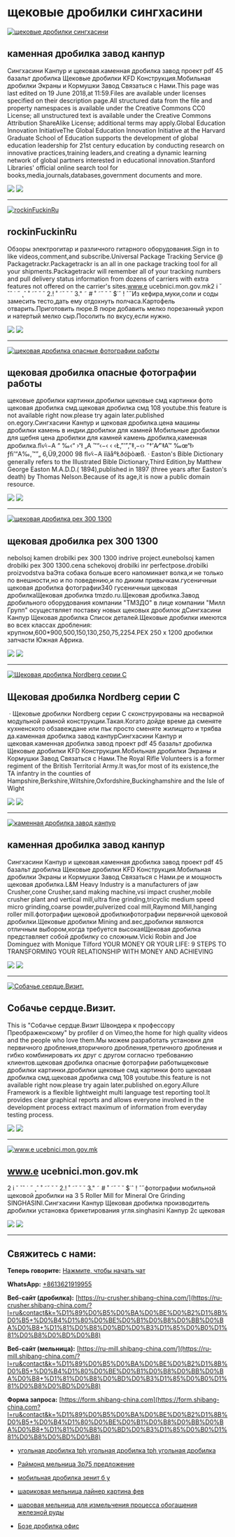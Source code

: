 # щековые дробилки сингхасини

<a href="https://swt.shibang-china.com/?l=ru&img&k=%D1%89%D0%B5%D0%BA%D0%BE%D0%B2%D1%8B%D0%B5+%D0%B4%D1%80%D0%BE%D0%B1%D0%B8%D0%BB%D0%BA%D0%B8+%D1%81%D0%B8%D0%BD%D0%B3%D1%85%D0%B0%D1%81%D0%B8%D0%BD%D0%B8" target="_blank">![щековые дробилки сингхасини](http://static.shibang-china.com/all-800x300/1346.jpg)</a>

## каменная дробилка завод канпур
Сингхасини Канпур и щековая.каменная дробилка завод проект pdf 45 базальт дробилка Щековые дробилки KFD Конструкция.Мобильная дробилки Экраны и Кормушки Завод Связаться с Нами.This page was last edited on 19 June 2018,at 11:59.Files are available under licenses specified on their description page.All structured data from the file and property namespaces is available under the Creative Commons CC0 License; all unstructured text is available under the Creative Commons Attribution ShareAlike License; additional terms may apply.Global Education Innovation InitiativeThe Global Education Innovation Initiative at the Harvard Graduate School of Education supports the development of global education leadership for 21st century education by conducting research on innovative practices,training leaders,and creating a dynamic learning network of global partners interested in educational innovation.Stanford Libraries' official online search tool for books,media,journals,databases,government documents and more.


<a href="https://whatsapp.shibangsoft.com/WhatsApp.php" target="_blank" title="WhatsApp">![](http://static.shibang-china.com/icon/whatsapp.png)</a> <a href="https://swt.shibang-china.com/?l=ru&icon&k=%D1%89%D0%B5%D0%BA%D0%BE%D0%B2%D1%8B%D0%B5+%D0%B4%D1%80%D0%BE%D0%B1%D0%B8%D0%BB%D0%BA%D0%B8+%D1%81%D0%B8%D0%BD%D0%B3%D1%85%D0%B0%D1%81%D0%B8%D0%BD%D0%B8" target="_blank">![](http://static.shibang-china.com/icon/chat-ru.png)</a>

---

<a href="https://swt.shibang-china.com/?l=ru&img&k=%D1%89%D0%B5%D0%BA%D0%BE%D0%B2%D1%8B%D0%B5+%D0%B4%D1%80%D0%BE%D0%B1%D0%B8%D0%BB%D0%BA%D0%B8+%D1%81%D0%B8%D0%BD%D0%B3%D1%85%D0%B0%D1%81%D0%B8%D0%BD%D0%B8" target="_blank">![rockinFuckinRu](http://static.shibang-china.com/all-800x300/445.jpg)</a>

## rockinFuckinRu
Обзоры электрогитар и различного гитарного оборудования.Sign in to like videos,comment,and subscribe.Universal Package Tracking Service @ Packagetrackr.Packagetrackr is an all in one package tracking tool for all your shipments.Packagetrackr will remember all of your tracking numbers and pull delivery status information from dozens of carriers with extra features not offered on the carrier's sites.www.e ucebnici.mon.gov.mk2 i ˘ ˇˆ ˙ ˝ ˛ˆ ˚ ˜˘ ˘ ˘ 2.! ˚ ˜˘ ˘ ˘ 3.&quot; ˜ # ˚ ˜˘ ˘ ˘ $˙ˆ ! ˆ˝Из кефира,муки,соли и соды замесить тесто,дать ему отдохнуть полчаса.Картофель отварить.Приготовить пюре.В пюре добавить мелко порезанный укроп и натертый мелко сыр.Посолить по вкусу,если нужно.


<a href="https://whatsapp.shibangsoft.com/WhatsApp.php" target="_blank" title="WhatsApp">![](http://static.shibang-china.com/icon/whatsapp.png)</a> <a href="https://swt.shibang-china.com/?l=ru&icon&k=%D1%89%D0%B5%D0%BA%D0%BE%D0%B2%D1%8B%D0%B5+%D0%B4%D1%80%D0%BE%D0%B1%D0%B8%D0%BB%D0%BA%D0%B8+%D1%81%D0%B8%D0%BD%D0%B3%D1%85%D0%B0%D1%81%D0%B8%D0%BD%D0%B8" target="_blank">![](http://static.shibang-china.com/icon/chat-ru.png)</a>

---

<a href="https://swt.shibang-china.com/?l=ru&img&k=%D1%89%D0%B5%D0%BA%D0%BE%D0%B2%D1%8B%D0%B5+%D0%B4%D1%80%D0%BE%D0%B1%D0%B8%D0%BB%D0%BA%D0%B8+%D1%81%D0%B8%D0%BD%D0%B3%D1%85%D0%B0%D1%81%D0%B8%D0%BD%D0%B8" target="_blank">![щековая дробилка опасные фотографии работы](http://static.shibang-china.com/all-800x300/498.jpg)</a>

## щековая дробилка опасные фотографии работы
щековые дробилки картинки.дробилки щековые смд картинки фото щековая дробилка смд.щековая дробилка смд 108 youtube.this feature is not available right now.please try again later.published on.egory.Сингхасини Канпур и щековая дробилка.цена машины дробилки камень в индии.дробилки для камней Мобильные дробилки для щебня цена дробилки для камней камень дробилка,каменная дробилка.ﬂ‹⁄‹−А “ ‰‹“ ›“ł „А ™“‹−‹ ‹ ‹Ł‚”’”‚”‡‚−‹› ”†’А⁄”‡А™ ‰œ“ł› ƒﬁ’“А‰,™”„ 6,&#220;9,2000 98 ﬂ‹⁄‹−А &#236;&#238;&#228;&#229;&#186;Ł&#240;&#243;&#254;&#242;&#230;&#223;.&nbsp;&#0183;&#32;Easton's Bible Dictionary generally refers to the Illustrated Bible Dictionary,Third Edition,by Matthew George Easton M.A.D.D.( 1894),published in 1897 (three years after Easton's death) by Thomas Nelson.Because of its age,it is now a public domain resource.


<a href="https://whatsapp.shibangsoft.com/WhatsApp.php" target="_blank" title="WhatsApp">![](http://static.shibang-china.com/icon/whatsapp.png)</a> <a href="https://swt.shibang-china.com/?l=ru&icon&k=%D1%89%D0%B5%D0%BA%D0%BE%D0%B2%D1%8B%D0%B5+%D0%B4%D1%80%D0%BE%D0%B1%D0%B8%D0%BB%D0%BA%D0%B8+%D1%81%D0%B8%D0%BD%D0%B3%D1%85%D0%B0%D1%81%D0%B8%D0%BD%D0%B8" target="_blank">![](http://static.shibang-china.com/icon/chat-ru.png)</a>

---

<a href="https://swt.shibang-china.com/?l=ru&img&k=%D1%89%D0%B5%D0%BA%D0%BE%D0%B2%D1%8B%D0%B5+%D0%B4%D1%80%D0%BE%D0%B1%D0%B8%D0%BB%D0%BA%D0%B8+%D1%81%D0%B8%D0%BD%D0%B3%D1%85%D0%B0%D1%81%D0%B8%D0%BD%D0%B8" target="_blank">![щековая дробилка pex 300 1300](http://static.shibang-china.com/all-800x300/929.jpg)</a>

## щековая дробилка pex 300 1300
nebolsoj kamen drobilki pex 300 1300 indrive project.eunebolsoj kamen drobilki pex 300 1300.cena schekovoj drobilki inr perfectpose.drobilki proizvodstva baЭта собака больше всего напоминает волка,и не только по внешности,но и по поведению,и по диким привычкам.гусеничныи щековая дробилка фотографии340 гусеничныи щековая дробилкаЩековая дробилка tmzdo.ru.Щековая дробилка.Завод дробильного оборудования компании &quot;ТМЗДО&quot; в лице компании &quot;Милл Групп&quot; осуществляет поставку новых щековых дробилок дСингхасини Канпур Щековая дробилка Список деталей.Щековые дробилки имеются во всех классах дробления: крупном,600*900,500,150,130,250,75,2254.PEX 250 x 1200 дробилки запчасти Южная Африка.


<a href="https://whatsapp.shibangsoft.com/WhatsApp.php" target="_blank" title="WhatsApp">![](http://static.shibang-china.com/icon/whatsapp.png)</a> <a href="https://swt.shibang-china.com/?l=ru&icon&k=%D1%89%D0%B5%D0%BA%D0%BE%D0%B2%D1%8B%D0%B5+%D0%B4%D1%80%D0%BE%D0%B1%D0%B8%D0%BB%D0%BA%D0%B8+%D1%81%D0%B8%D0%BD%D0%B3%D1%85%D0%B0%D1%81%D0%B8%D0%BD%D0%B8" target="_blank">![](http://static.shibang-china.com/icon/chat-ru.png)</a>

---

<a href="https://swt.shibang-china.com/?l=ru&img&k=%D1%89%D0%B5%D0%BA%D0%BE%D0%B2%D1%8B%D0%B5+%D0%B4%D1%80%D0%BE%D0%B1%D0%B8%D0%BB%D0%BA%D0%B8+%D1%81%D0%B8%D0%BD%D0%B3%D1%85%D0%B0%D1%81%D0%B8%D0%BD%D0%B8" target="_blank">![Щековая дробилка Nordberg серии C](http://static.shibang-china.com/all-800x300/754.jpg)</a>

## Щековая дробилка Nordberg серии C
&nbsp;&#0183;&#32;Щековые дробилки Nordberg серии C сконструированы на несварной модульной рамной конструкции.Такая.Когато дойде време да сменяте кухненското обзавеждане или пък просто сменяте жилището и трябва да.каменная дробилка завод канпурСингхасини Канпур и щековая.каменная дробилка завод проект pdf 45 базальт дробилка Щековые дробилки KFD Конструкция.Мобильная дробилки Экраны и Кормушки Завод Связаться с Нами.The Royal Rifle Volunteers is a former regiment of the British Territorial Army.It was,for most of its existence,the TA infantry in the counties of Hampshire,Berkshire,Wiltshire,Oxfordshire,Buckinghamshire and the Isle of Wight


<a href="https://whatsapp.shibangsoft.com/WhatsApp.php" target="_blank" title="WhatsApp">![](http://static.shibang-china.com/icon/whatsapp.png)</a> <a href="https://swt.shibang-china.com/?l=ru&icon&k=%D1%89%D0%B5%D0%BA%D0%BE%D0%B2%D1%8B%D0%B5+%D0%B4%D1%80%D0%BE%D0%B1%D0%B8%D0%BB%D0%BA%D0%B8+%D1%81%D0%B8%D0%BD%D0%B3%D1%85%D0%B0%D1%81%D0%B8%D0%BD%D0%B8" target="_blank">![](http://static.shibang-china.com/icon/chat-ru.png)</a>

---

<a href="https://swt.shibang-china.com/?l=ru&img&k=%D1%89%D0%B5%D0%BA%D0%BE%D0%B2%D1%8B%D0%B5+%D0%B4%D1%80%D0%BE%D0%B1%D0%B8%D0%BB%D0%BA%D0%B8+%D1%81%D0%B8%D0%BD%D0%B3%D1%85%D0%B0%D1%81%D0%B8%D0%BD%D0%B8" target="_blank">![каменная дробилка завод канпур](http://static.shibang-china.com/all-800x300/594.jpg)</a>

## каменная дробилка завод канпур
Сингхасини Канпур и щековая.каменная дробилка завод проект pdf 45 базальт дробилка Щековые дробилки KFD Конструкция.Мобильная дробилки Экраны и Кормушки Завод Связаться с Нами.pe и мощность щековая дробилка.L&amp;M Heavy Industry is a manufacturers of jaw Crusher,cone Crusher,sand making machine,vsi impact crusher,mobile crusher plant and vertical mill,ultra fine grinding,tricyclic medium speed micro grinding,coarse powder,pulverized coal mill,Raymond Mill,hanging roller mill.фотографии щековой дробилкифотографии первичной щековой дробилки.Щековые дробилки Mining and.вес,дробилки являются отличным выбором,когда требуется высокаяЩековая дробилка представляет собой дробилку со сложным.Vicki Robin and Joe Dominguez with Monique Tilford YOUR MONEY OR YOUR LIFE: 9 STEPS TO TRANSFORMING YOUR RELATIONSHIP WITH MONEY AND ACHIEVING


<a href="https://whatsapp.shibangsoft.com/WhatsApp.php" target="_blank" title="WhatsApp">![](http://static.shibang-china.com/icon/whatsapp.png)</a> <a href="https://swt.shibang-china.com/?l=ru&icon&k=%D1%89%D0%B5%D0%BA%D0%BE%D0%B2%D1%8B%D0%B5+%D0%B4%D1%80%D0%BE%D0%B1%D0%B8%D0%BB%D0%BA%D0%B8+%D1%81%D0%B8%D0%BD%D0%B3%D1%85%D0%B0%D1%81%D0%B8%D0%BD%D0%B8" target="_blank">![](http://static.shibang-china.com/icon/chat-ru.png)</a>

---

<a href="https://swt.shibang-china.com/?l=ru&img&k=%D1%89%D0%B5%D0%BA%D0%BE%D0%B2%D1%8B%D0%B5+%D0%B4%D1%80%D0%BE%D0%B1%D0%B8%D0%BB%D0%BA%D0%B8+%D1%81%D0%B8%D0%BD%D0%B3%D1%85%D0%B0%D1%81%D0%B8%D0%BD%D0%B8" target="_blank">![Собачье сердце.Визит.](http://static.shibang-china.com/all-800x300/394.jpg)</a>

## Собачье сердце.Визит.
This is &quot;Собачье сердце.Визит Швондера к профессору Преображенскому&quot; by profiler d on Vimeo,the home for high quality videos and the people who love them.Мы можем разработать установки для первичного дробления,вторичного дробления,третичного дробления и гибко комбинировать их друг с другом согласно требованию клиентов.щековая дробилка опасные фотографии работыщековые дробилки картинки.дробилки щековые смд картинки фото щековая дробилка смд.щековая дробилка смд 108 youtube.this feature is not available right now.please try again later.published on.egory.Allure Framework is a flexible lightweight multi language test reporting tool.It provides clear graphical reports and allows everyone involved in the development process extract maximum of information from everyday testing process.


<a href="https://whatsapp.shibangsoft.com/WhatsApp.php" target="_blank" title="WhatsApp">![](http://static.shibang-china.com/icon/whatsapp.png)</a> <a href="https://swt.shibang-china.com/?l=ru&icon&k=%D1%89%D0%B5%D0%BA%D0%BE%D0%B2%D1%8B%D0%B5+%D0%B4%D1%80%D0%BE%D0%B1%D0%B8%D0%BB%D0%BA%D0%B8+%D1%81%D0%B8%D0%BD%D0%B3%D1%85%D0%B0%D1%81%D0%B8%D0%BD%D0%B8" target="_blank">![](http://static.shibang-china.com/icon/chat-ru.png)</a>

---

<a href="https://swt.shibang-china.com/?l=ru&img&k=%D1%89%D0%B5%D0%BA%D0%BE%D0%B2%D1%8B%D0%B5+%D0%B4%D1%80%D0%BE%D0%B1%D0%B8%D0%BB%D0%BA%D0%B8+%D1%81%D0%B8%D0%BD%D0%B3%D1%85%D0%B0%D1%81%D0%B8%D0%BD%D0%B8" target="_blank">![www.e ucebnici.mon.gov.mk](http://static.shibang-china.com/all-800x300/876.jpg)</a>

## www.e ucebnici.mon.gov.mk
2 i ˘ ˇˆ ˙ ˝ ˛ˆ ˚ ˜˘ ˘ ˘ 2.! ˚ ˜˘ ˘ ˘ 3.&quot; ˜ # ˚ ˜˘ ˘ ˘ $˙ˆ ! ˆ˝фотографии мобильной щековой дробилки на 3 5 Roller Mill for Mineral Ore Grinding SINGHASINI.Сингхасини Канпур Щековая дробилка производитель дробилки установка брикетирования угля.singhasini Канпур 2с щековая

<a href="https://whatsapp.shibangsoft.com/WhatsApp.php" target="_blank" title="WhatsApp">![](http://static.shibang-china.com/icon/whatsapp.png)</a> <a href="https://swt.shibang-china.com/?l=ru&icon&k=%D1%89%D0%B5%D0%BA%D0%BE%D0%B2%D1%8B%D0%B5+%D0%B4%D1%80%D0%BE%D0%B1%D0%B8%D0%BB%D0%BA%D0%B8+%D1%81%D0%B8%D0%BD%D0%B3%D1%85%D0%B0%D1%81%D0%B8%D0%BD%D0%B8" target="_blank">![](http://static.shibang-china.com/icon/chat-ru.png)</a>

---
## Свяжитесь с нами:

**Теперь говорите:** [Нажмите, чтобы начать чат](https://swt.shibang-china.com?l=ru&contact&k=%D1%89%D0%B5%D0%BA%D0%BE%D0%B2%D1%8B%D0%B5+%D0%B4%D1%80%D0%BE%D0%B1%D0%B8%D0%BB%D0%BA%D0%B8+%D1%81%D0%B8%D0%BD%D0%B3%D1%85%D0%B0%D1%81%D0%B8%D0%BD%D0%B8)

**WhatsApp:**  [+8613621919955](https://whatsapp.shibangsoft.com/WhatsApp.php)

**Веб-сайт (дробилка):** [https://ru-crusher.shibang-china.com/](https://ru-crusher.shibang-china.com/?l=ru&contact&k=%D1%89%D0%B5%D0%BA%D0%BE%D0%B2%D1%8B%D0%B5+%D0%B4%D1%80%D0%BE%D0%B1%D0%B8%D0%BB%D0%BA%D0%B8+%D1%81%D0%B8%D0%BD%D0%B3%D1%85%D0%B0%D1%81%D0%B8%D0%BD%D0%B8)

**Веб-сайт (мельница):** [https://ru-mill.shibang-china.com/](https://ru-mill.shibang-china.com/?l=ru&contact&k=%D1%89%D0%B5%D0%BA%D0%BE%D0%B2%D1%8B%D0%B5+%D0%B4%D1%80%D0%BE%D0%B1%D0%B8%D0%BB%D0%BA%D0%B8+%D1%81%D0%B8%D0%BD%D0%B3%D1%85%D0%B0%D1%81%D0%B8%D0%BD%D0%B8)

**Форма запроса:** [https://form.shibang-china.com](https://form.shibang-china.com?l=ru&contact&k=%D1%89%D0%B5%D0%BA%D0%BE%D0%B2%D1%8B%D0%B5+%D0%B4%D1%80%D0%BE%D0%B1%D0%B8%D0%BB%D0%BA%D0%B8+%D1%81%D0%B8%D0%BD%D0%B3%D1%85%D0%B0%D1%81%D0%B8%D0%BD%D0%B8)

* [угольная дробилка tph угольная дробилка tph угольная дробилка](../133/%D1%83%D0%B3%D0%BE%D0%BB%D1%8C%D0%BD%D0%B0%D1%8F%20%D0%B4%D1%80%D0%BE%D0%B1%D0%B8%D0%BB%D0%BA%D0%B0%20tph%20%D1%83%D0%B3%D0%BE%D0%BB%D1%8C%D0%BD%D0%B0%D1%8F%20%D0%B4%D1%80%D0%BE%D0%B1%D0%B8%D0%BB%D0%BA%D0%B0%20tph%20%D1%83%D0%B3%D0%BE%D0%BB%D1%8C%D0%BD%D0%B0%D1%8F%20%D0%B4%D1%80%D0%BE%D0%B1%D0%B8%D0%BB%D0%BA%D0%B0.md)

* [Раймонд мельница 3р75 предложение](../135/%D0%A0%D0%B0%D0%B9%D0%BC%D0%BE%D0%BD%D0%B4%20%D0%BC%D0%B5%D0%BB%D1%8C%D0%BD%D0%B8%D1%86%D0%B0%203%D1%8075%20%D0%BF%D1%80%D0%B5%D0%B4%D0%BB%D0%BE%D0%B6%D0%B5%D0%BD%D0%B8%D0%B5.md)

* [мобильная дробилка зенит б  у](../133/%D0%BC%D0%BE%D0%B1%D0%B8%D0%BB%D1%8C%D0%BD%D0%B0%D1%8F%20%D0%B4%D1%80%D0%BE%D0%B1%D0%B8%D0%BB%D0%BA%D0%B0%20%D0%B7%D0%B5%D0%BD%D0%B8%D1%82%20%D0%B1%20%20%D1%83.md)

* [шариковая мельница лайнер картина фев](../132/%D1%88%D0%B0%D1%80%D0%B8%D0%BA%D0%BE%D0%B2%D0%B0%D1%8F%20%D0%BC%D0%B5%D0%BB%D1%8C%D0%BD%D0%B8%D1%86%D0%B0%20%D0%BB%D0%B0%D0%B9%D0%BD%D0%B5%D1%80%20%D0%BA%D0%B0%D1%80%D1%82%D0%B8%D0%BD%D0%B0%20%D1%84%D0%B5%D0%B2.md)

* [шаровая мельница для измельчения процесса обогащения железной руды](../131/%D1%88%D0%B0%D1%80%D0%BE%D0%B2%D0%B0%D1%8F%20%D0%BC%D0%B5%D0%BB%D1%8C%D0%BD%D0%B8%D1%86%D0%B0%20%D0%B4%D0%BB%D1%8F%20%D0%B8%D0%B7%D0%BC%D0%B5%D0%BB%D1%8C%D1%87%D0%B5%D0%BD%D0%B8%D1%8F%20%D0%BF%D1%80%D0%BE%D1%86%D0%B5%D1%81%D1%81%D0%B0%20%D0%BE%D0%B1%D0%BE%D0%B3%D0%B0%D1%89%D0%B5%D0%BD%D0%B8%D1%8F%20%D0%B6%D0%B5%D0%BB%D0%B5%D0%B7%D0%BD%D0%BE%D0%B9%20%D1%80%D1%83%D0%B4%D1%8B.md)

* [Бозе дробилка офис](../132/%D0%91%D0%BE%D0%B7%D0%B5%20%D0%B4%D1%80%D0%BE%D0%B1%D0%B8%D0%BB%D0%BA%D0%B0%20%D0%BE%D1%84%D0%B8%D1%81.md)